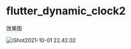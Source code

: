 # flutter_dynamic_clock2

效果图

![iShot2021-10-01 22.42.02](https://i.loli.net/2021/10/01/ZPoBaAlhs1CJLUq.gif)